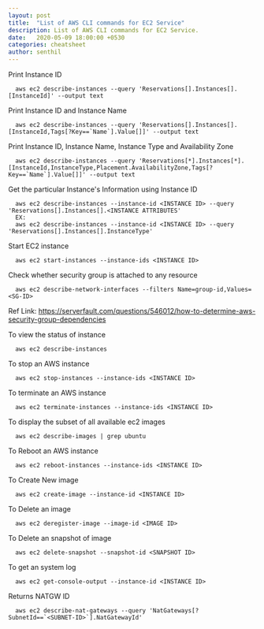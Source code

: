 ```yaml
---
layout: post
title:  "List of AWS CLI commands for EC2 Service"
description: List of AWS CLI commands for EC2 Service.
date:   2020-05-09 18:00:00 +0530
categories: cheatsheet
author: senthil
---
```


Print Instance ID
```
  aws ec2 describe-instances --query 'Reservations[].Instances[].[InstanceId]' --output text 
```

Print Instance ID and Instance Name
```
  aws ec2 describe-instances --query 'Reservations[].Instances[].[InstanceId,Tags[?Key==`Name`].Value[]]' --output text
```
  
Print Instance ID, Instance Name, Instance Type and Availability Zone
```
  aws ec2 describe-instances --query 'Reservations[*].Instances[*].[InstanceId,InstanceType,Placement.AvailabilityZone,Tags[?Key==`Name`].Value[]]' --output text
```
  
Get the particular Instance's Information using Instance ID
```
  aws ec2 describe-instances --instance-id <INSTANCE ID> --query 'Reservations[].Instances[].<INSTANCE ATTRIBUTES'
  EX:
  aws ec2 describe-instances --instance-id <INSTANCE ID> --query 'Reservations[].Instances[].InstanceType'
```

Start EC2 instance
```
  aws ec2 start-instances --instance-ids <INSTANCE ID>
```
 
Check whether security group is attached to any resource
```
  aws ec2 describe-network-interfaces --filters Name=group-id,Values=<SG-ID>
```

Ref Link: https://serverfault.com/questions/546012/how-to-determine-aws-security-group-dependencies


To view the status of instance
```
  aws ec2 describe-instances
```

To stop an AWS instance
```
  aws ec2 stop-instances --instance-ids <INSTANCE ID>
```

To terminate an AWS instance
```
  aws ec2 terminate-instances --instance-ids <INSTANCE ID>
```

To display the subset of all available ec2 images
```
  aws ec2 describe-images | grep ubuntu
```

To Reboot an AWS instance
```
  aws ec2 reboot-instances --instance-ids <INSTANCE ID>
```

To Create New image
```
  aws ec2 create-image --instance-id <INSTANCE ID>
```

To Delete an image
```
  aws ec2 deregister-image --image-id <IMAGE ID>
```

To Delete an snapshot of image
```
  aws ec2 delete-snapshot --snapshot-id <SNAPSHOT ID>
```

To get an system log
```
  aws ec2 get-console-output --instance-id <INSTANCE ID>
```

Returns NATGW ID
```
  aws ec2 describe-nat-gateways --query 'NatGateways[?SubnetId==`<SUBNET-ID>`].NatGatewayId'
```
